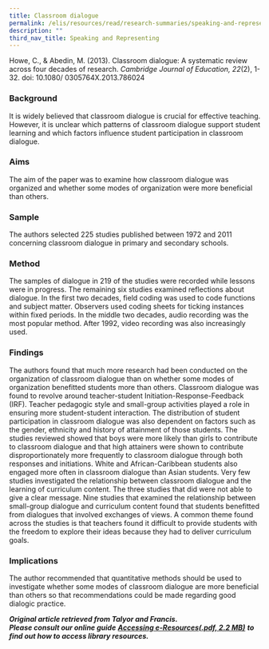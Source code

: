 ```yaml
---
title: Classroom dialogue
permalink: /elis/resources/read/research-summaries/speaking-and-representing/classroom-dialogue/
description: ""
third_nav_title: Speaking and Representing
---
```

Howe, C., & Abedin, M. (2013). Classroom dialogue: A systematic review across four decades of research. _Cambridge Journal of Education, 22_(2), 1-32. doi: 10.1080/ 0305764X.2013.786024

### Background

It is widely believed that classroom dialogue is crucial for effective teaching. However, it is unclear which patterns of classroom dialogue support student learning and which factors influence student participation in classroom dialogue.

### Aims

The aim of the paper was to examine how classroom dialogue was organized and whether some modes of organization were more beneficial than others.

### Sample

The authors selected 225 studies published between 1972 and 2011 concerning classroom dialogue in primary and secondary schools.

### Method

The samples of dialogue in 219 of the studies were recorded while lessons were in progress. The remaining six studies examined reflections about dialogue. In the first two decades, field coding was used to code functions and subject matter. Observers used coding sheets for ticking instances within fixed periods. In the middle two decades, audio recording was the most popular method. After 1992, video recording was also increasingly used.

### Findings

The authors found that much more research had been conducted on the organization of classroom dialogue than on whether some modes of organization benefitted students more than others. Classroom dialogue was found to revolve around teacher-student Initiation-Response-Feedback (IRF). Teacher pedagogic style and small-group activities played a role in ensuring more student-student interaction. The distribution of student participation in classroom dialogue was also dependent on factors such as the gender, ethnicity and history of attainment of those students. The studies reviewed showed that boys were more likely than girls to contribute to classroom dialogue and that high attainers were shown to contribute disproportionately more frequently to classroom dialogue through both responses and initiations. White and African-Caribbean students also engaged more often in classroom dialogue than Asian students. Very few studies investigated the relationship between classroom dialogue and the learning of curriculum content. The three studies that did were not able to give a clear message. Nine studies that examined the relationship between small-group dialogue and curriculum content found that students benefitted from dialogues that involved exchanges of views. A common theme found across the studies is that teachers found it difficult to provide students with the freedom to explore their ideas because they had to deliver curriculum goals.

### Implications

The author recommended that quantitative methods should be used to investigate whether some modes of classroom dialogue are more beneficial than others so that recommendations could be made regarding good dialogic practice.

_**Original article retrieved from Talyor and Francis.**_  
_**Please consult our online guide**_ **_[Accessing e-Resources(.pdf, 2.2 MB)](https://academyofsingaporeteachers-moe-edu-sg-admin.cwp.sg/elis/resources/read/research-summaries/speaking-and-representing/18e45074-6b1b-4ac7-811f-1a8da16c4f81 "Accessing e-Resources")_** _**to find out how to access library resources.**_